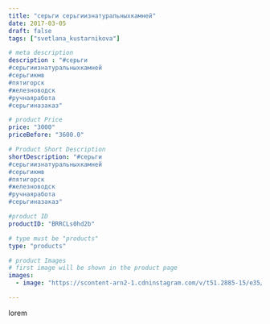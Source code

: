 ```yaml
---
title: "серьги серьгиизнатуральныхкамней"
date: 2017-03-05
draft: false
tags: ["svetlana_kustarnikova"]

# meta description
description : "#серьги
#серьгиизнатуральныхкамней 
#серьгикмв
#пятигорск
#железноводск 
#ручнаяработа 
#серьгиназаказ"

# product Price
price: "3000"
priceBefore: "3600.0"

# Product Short Description
shortDescription: "#серьги
#серьгиизнатуральныхкамней 
#серьгикмв
#пятигорск
#железноводск 
#ручнаяработа 
#серьгиназаказ"

#product ID
productID: "BRRCLs0hd2b"

# type must be "products"
type: "products"

# product Images
# first image will be shown in the product page
images:
  - image: "https://scontent-arn2-1.cdninstagram.com/v/t51.2885-15/e35/17075982_1846838208911578_6079332805110661120_n.jpg?se=7&tp=1&_nc_ht=scontent-arn2-1.cdninstagram.com&_nc_cat=110&_nc_ohc=7VWBR0xi6i4AX9YUL2s&ccb=7-4&oh=ec1a875532a98acde24ba5e24c533bb2&oe=608396A3&ig_cache_key=MTQ2Mzk2MDk1NDAwNTIxNjY2Nw%3D%3D.2-ccb7-4"

---
```

lorem
